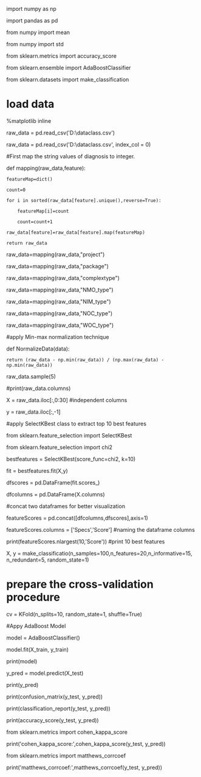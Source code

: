 

import numpy as np

import pandas as pd

from numpy import mean

from numpy import std

from sklearn.metrics import accuracy_score

from sklearn.ensemble import AdaBoostClassifier

from sklearn.datasets import make_classification


# load data

%matplotlib inline

raw_data = pd.read_csv('D:\dataclass.csv')

raw_data = pd.read_csv('D:\dataclass.csv', index_col = 0)



#First map the string values of diagnosis to integer.

def mapping(raw_data,feature):
    
	featureMap=dict()
    
	count=0
    
	for i in sorted(raw_data[feature].unique(),reverse=True):
        
		featureMap[i]=count
        
		count=count+1
    
	raw_data[feature]=raw_data[feature].map(featureMap)
    
	return raw_data

raw_data=mapping(raw_data,"project")

raw_data=mapping(raw_data,"package")

raw_data=mapping(raw_data,"complextype")

raw_data=mapping(raw_data,"NMO_type")

raw_data=mapping(raw_data,"NIM_type")

raw_data=mapping(raw_data,"NOC_type")

raw_data=mapping(raw_data,"WOC_type")



#apply Min-max normalization technique

def NormalizeData(data):
     
	return (raw_data - np.min(raw_data)) / (np.max(raw_data) - np.min(raw_data))



raw_data.sample(5)


#print(raw_data.columns)

X = raw_data.iloc[:,0:30]   #independent columns

y = raw_data.iloc[:,-1] 



#apply SelectKBest class to extract top 10 best features


from sklearn.feature_selection import SelectKBest

from sklearn.feature_selection import chi2

bestfeatures = SelectKBest(score_func=chi2, k=10)

fit = bestfeatures.fit(X,y)

dfscores = pd.DataFrame(fit.scores_)

dfcolumns = pd.DataFrame(X.columns)


#concat two dataframes for better visualization 

featureScores = pd.concat([dfcolumns,dfscores],axis=1)

featureScores.columns = ['Specs','Score']  #naming the dataframe columns

print(featureScores.nlargest(10,'Score')) #print 10 best features



X, y = make_classificatio(n_samples=100,n_features=20,n_informative=15,
n_redundant=5, random_state=1)


# prepare the cross-validation procedure

cv = KFold(n_splits=10, random_state=1, shuffle=True)


#Appy AdaBoost Model

model = AdaBoostClassifier()

model.fit(X_train, y_train)

print(model)

y_pred = model.predict(X_test)

print(y_pred)


print(confusion_matrix(y_test, y_pred))

print(classification_report(y_test, y_pred))

print(accuracy_score(y_test, y_pred))



from sklearn.metrics import cohen_kappa_score

print('cohen_kappa_score:',cohen_kappa_score(y_test, y_pred))



from sklearn.metrics import matthews_corrcoef

print('matthews_corrcoef:',matthews_corrcoef(y_test, y_pred))

